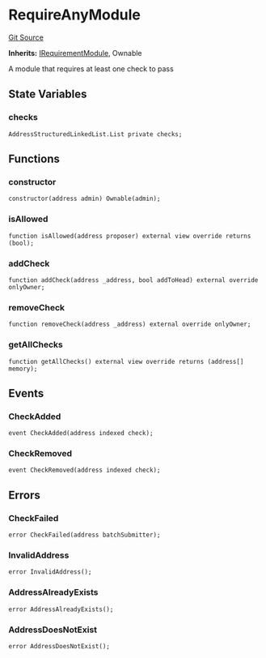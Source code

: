 # RequireAnyModule
[Git Source](https://github.com/SyndicateProtocol/metabased-rollup/blob/564ccf6a3d85fe3c184cae4f9cbab9ecfb6401c6/src/requirement-modules/RequireAnyModule.sol)

**Inherits:**
[IRequirementModule](/src/interfaces/IRequirementModule.sol/interface.IRequirementModule.md), Ownable

A module that requires at least one check to pass


## State Variables
### checks

```solidity
AddressStructuredLinkedList.List private checks;
```


## Functions
### constructor


```solidity
constructor(address admin) Ownable(admin);
```

### isAllowed


```solidity
function isAllowed(address proposer) external view override returns (bool);
```

### addCheck


```solidity
function addCheck(address _address, bool addToHead) external override onlyOwner;
```

### removeCheck


```solidity
function removeCheck(address _address) external override onlyOwner;
```

### getAllChecks


```solidity
function getAllChecks() external view override returns (address[] memory);
```

## Events
### CheckAdded

```solidity
event CheckAdded(address indexed check);
```

### CheckRemoved

```solidity
event CheckRemoved(address indexed check);
```

## Errors
### CheckFailed

```solidity
error CheckFailed(address batchSubmitter);
```

### InvalidAddress

```solidity
error InvalidAddress();
```

### AddressAlreadyExists

```solidity
error AddressAlreadyExists();
```

### AddressDoesNotExist

```solidity
error AddressDoesNotExist();
```

